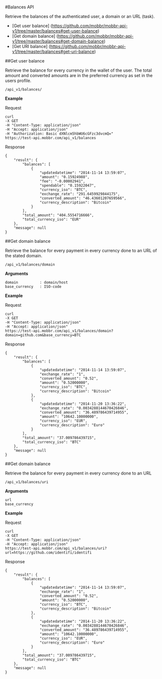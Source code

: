 #Balances API

Retrieve the balances of the authenticated user, a domain or an URL (task).

- [Get user balance] (https://github.com/mobbr/mobbr-api-v1/tree/master/balances#get-user-balance)
- [Get domain balance] (https://github.com/mobbr/mobbr-api-v1/tree/master/balances#get-domain-balance)
- [Get URI balance] (https://github.com/mobbr/mobbr-api-v1/tree/master/balances#get-uri-balance)

##Get user balance

Retrieve the balance for every currency in the wallet of the user. The total amount and converted amounts are in the preferred currency as set in the users profile.

    /api_v1/balances/
    
**Example**

Request

    curl 
    -X GET 
    -H "Content-Type: application/json" 
    -H "Accept: application/json" 
    -H "Authorization: Basic dXNlcm5hbWU6cGFzc3dvcmQ=" 
    https://test-api.mobbr.com/api_v1/balances

Response

    {
        "result": {
            "balances": [
                {
                    "updatedatetime": "2014-11-14 13:59:07",
                    "amount": "0.15924988",
                    "fee": "-0.00002941",
                    "spendable": "0.15922047",
                    "currency_iso": "BTC",
                    "exchange_rate": "291.6459929844175",
                    "converted_amount": "46.43601207659566",
                    "currency_description": "Bitcoin"
                }
            ],
            "total_amount": "404.5554716666",
            "total_currency_iso": "EUR"
        },
        "message": null
    }

##Get domain balance

Retrieve the balance for every payment in every currency done to an URL of the stated domain. 

    /api_v1/balances/domain
    
**Arguments**

    domain          : domain/host 
    base_currency   : ISO-code
    
**Example**

Request

    curl 
    -X GET 
    -H "Content-Type: application/json" 
    -H "Accept: application/json" 
    https://test-api.mobbr.com/api_v1/balances/domain?domain=github.com&base_currency=BTC

Response

    {
        "result": {
            "balances": [
                {
                    "updatedatetime": "2014-11-14 13:59:07",
                    "exchange_rate": "1",
                    "converted_amount": "0.52",
                    "amount": "0.52000000",
                    "currency_iso": "BTC",
                    "currency_description": "Bitcoin"
                },
                {
                    "updatedatetime": "2014-11-20 13:36:22",
                    "exchange_rate": "0.0034288144670426846",
                    "converted_amount": "36.489786439714955",
                    "amount": "10642.10000000",
                    "currency_iso": "EUR",
                    "currency_description": "Euro"
                }
            ],
            "total_amount": "37.009786439715",
            "total_currency_iso": "BTC"
        },
        "message": null
    }
    
##Get domain balance

Retrieve the balance for every payment in every currency done to an URL 

    /api_v1/balances/uri
    
**Arguments**

    url              
    base_currency   
    
**Example**

Request

    curl 
    -X GET 
    -H "Content-Type: application/json" 
    -H "Accept: application/json" 
    https://test-api.mobbr.com/api_v1/balances/uri?url=https://github.com/identifi/identifi

Response

    {
        "result": {
            "balances": [
                {
                    "updatedatetime": "2014-11-14 13:59:07",
                    "exchange_rate": "1",
                    "converted_amount": "0.52",
                    "amount": "0.52000000",
                    "currency_iso": "BTC",
                    "currency_description": "Bitcoin"
                },
                {
                    "updatedatetime": "2014-11-20 13:36:22",
                    "exchange_rate": "0.0034288144670426846",
                    "converted_amount": "36.489786439714955",
                    "amount": "10642.10000000",
                    "currency_iso": "EUR",
                    "currency_description": "Euro"
                }
            ],
            "total_amount": "37.009786439715",
            "total_currency_iso": "BTC"
        },
        "message": null
    }